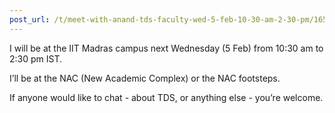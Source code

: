 ```yaml
---
post_url: /t/meet-with-anand-tds-faculty-wed-5-feb-10-30-am-2-30-pm/165687/1
---
```

I will be at the IIT Madras campus next Wednesday (5 Feb) from 10:30 am to 2:30 pm IST.

I’ll be at the NAC (New Academic Complex) or the NAC footsteps.

If anyone would like to chat - about TDS, or anything else - you’re welcome.